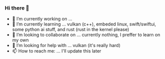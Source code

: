 ### Hi there 👋

- 🔭 I’m currently working on ... 
- 🌱 I’m currently learning ... vulkan (c++), embeded linux, swift/swiftui, some python ai stuff, and rust (rust in the kernel please)
- 👯 I’m looking to collaborate on ... currently nothing, I preffer to learn on my own
- 🤔 I’m looking for help with ... vulkan (it's really hard)
- 📫 How to reach me: ... I'll update this later
